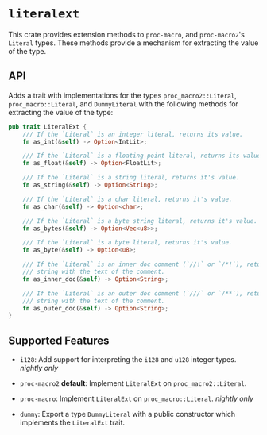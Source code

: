 # `literalext`

This crate provides extension methods to `proc-macro`, and `proc-macro2`'s
`Literal` types. These methods provide a mechanism for extracting the value of
the type.

## API

Adds a trait with implementations for the types `proc_macro2::Literal`,
`proc_macro::Literal`, and `DummyLiteral` with the following methods for
extracting the value of the type:

```rust
pub trait LiteralExt {
    /// If the `Literal` is an integer literal, returns its value.
    fn as_int(&self) -> Option<IntLit>;

    /// If the `Literal` is a floating point literal, returns its value.
    fn as_float(&self) -> Option<FloatLit>;

    /// If the `Literal` is a string literal, returns it's value.
    fn as_string(&self) -> Option<String>;

    /// If the `Literal` is a char literal, returns it's value.
    fn as_char(&self) -> Option<char>;

    /// If the `Literal` is a byte string literal, returns it's value.
    fn as_bytes(&self) -> Option<Vec<u8>>;

    /// If the `Literal` is a byte literal, returns it's value.
    fn as_byte(&self) -> Option<u8>;

    /// If the `Literal` is an inner doc comment (`//!` or `/*!`), returns a
    /// string with the text of the comment.
    fn as_inner_doc(&self) -> Option<String>;

    /// If the `Literal` is an outer doc comment (`///` or `/**`), returns a
    /// string with the text of the comment.
    fn as_outer_doc(&self) -> Option<String>;
}
```

## Supported Features

* `i128`: Add support for interpreting the `i128` and `u128` integer types.
  *nightly only*

* `proc-macro2` **default**: Implement `LiteralExt` on `proc_macro2::Literal`.

* `proc-macro`: Implement `LiteralExt` on `proc_macro::Literal`. *nightly only*

* `dummy`: Export a type `DummyLiteral` with a public constructor which
  implements the `LiteralExt` trait.
